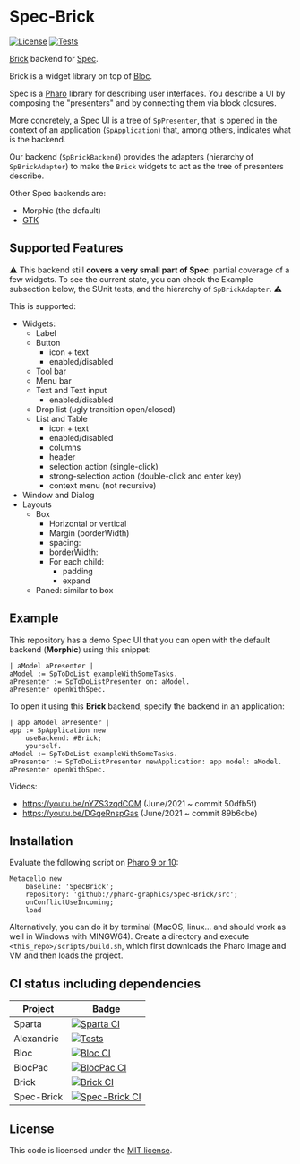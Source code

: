 # Spec-Brick

[![License](https://img.shields.io/github/license/pharo-graphics/Spec-Brick.svg)](./LICENSE)
[![Tests](https://github.com/pharo-graphics/Spec-Brick/actions/workflows/test.yml/badge.svg)](https://github.com/pharo-graphics/Spec-Brick/actions/workflows/test.yml)

[Brick](https://github.com/pharo-graphics/Brick) backend for [Spec](https://github.com/pharo-spec/Spec). 

Brick is a widget library on top of [Bloc](https://github.com/pharo-graphics/Bloc).

Spec is a [Pharo](https://pharo.org/) library for describing user interfaces. You describe a UI by composing the "presenters" and by connecting them via block closures.

More concretely, a Spec UI is a tree of `SpPresenter`, that is opened in the context of an application (`SpApplication`) that, among others, indicates what is the backend.

Our backend (`SpBrickBackend`) provides the adapters (hierarchy of `SpBrickAdapter`) to make the `Brick` widgets to act as the tree of presenters describe.

Other Spec backends are:
- Morphic (the default)
- [GTK](https://github.com/pharo-spec/Spec-Gtk)


## Supported Features

:warning: 
This backend still **covers a very small part of Spec**: partial coverage of a few widgets. To see the current state, you can check the Example subsection below, the SUnit tests, and the hierarchy of `SpBrickAdapter`.
:warning:

This is supported:

- Widgets:
  - Label
  - Button
    - icon + text
    - enabled/disabled
  - Tool bar
  - Menu bar
  - Text and Text input
    - enabled/disabled
  - Drop list (ugly transition open/closed)
  - List and Table
    - icon + text
    - enabled/disabled
    - columns
    - header
    - selection action (single-click)
    - strong-selection action (double-click and enter key)
    - context menu (not recursive)
- Window and Dialog
- Layouts
  - Box
    - Horizontal or vertical
    - Margin (borderWidth)
    - spacing:
    - borderWidth:
    - For each child:
      - padding
      - expand
  - Paned: similar to box


## Example

This repository has a demo Spec UI that you can open with the default backend (**Morphic**) using this snippet:

```smalltalk
| aModel aPresenter |
aModel := SpToDoList exampleWithSomeTasks.
aPresenter := SpToDoListPresenter on: aModel.
aPresenter openWithSpec.
```

To open it using this **Brick** backend, specify the backend in an application:

```smalltalk
| app aModel aPresenter |
app := SpApplication new 
	useBackend: #Brick;
	yourself.
aModel := SpToDoList exampleWithSomeTasks.
aPresenter := SpToDoListPresenter newApplication: app model: aModel.
aPresenter openWithSpec.
```

Videos:
- https://youtu.be/nYZS3zqdCQM (June/2021 ~ commit 50dfb5f)
- https://youtu.be/DGqeRnspGas (June/2021 ~ commit 89b6cbe)


## Installation

Evaluate the following script on [Pharo 9 or 10](https://pharo.org/download):

```smalltalk
Metacello new
	baseline: 'SpecBrick';
	repository: 'github://pharo-graphics/Spec-Brick/src';
	onConflictUseIncoming;
	load
```

Alternatively, you can do it by terminal (MacOS, linux... and should work as well in Windows with MINGW64). 
Create a directory and execute `<this_repo>/scripts/build.sh`, which first downloads the Pharo image and VM and then loads the project.


## CI status including dependencies

| Project | Badge |
| ------- | ----- |
| Sparta | [![Sparta CI](https://github.com/pharo-graphics/sparta/actions/workflows/test.yml/badge.svg)](https://github.com/pharo-graphics/sparta/actions/workflows/test.yml) |
| Alexandrie | [![Tests](https://github.com/pharo-graphics/Alexandrie/actions/workflows/test.yml/badge.svg)](https://github.com/pharo-graphics/Alexandrie/actions/workflows/test.yml) |
| Bloc | [![Bloc CI](https://github.com/pharo-graphics/Bloc/actions/workflows/test.yml/badge.svg)](https://github.com/pharo-graphics/Bloc/actions/workflows/test.yml) |
| BlocPac | [![BlocPac CI](https://github.com/pharo-graphics/bloc-pac/actions/workflows/test.yml/badge.svg)](https://github.com/pharo-graphics/bloc-pac/actions/workflows/test.yml) |
| Brick | [![Brick CI](https://github.com/pharo-graphics/Brick/actions/workflows/test.yml/badge.svg)](https://github.com/pharo-graphics/Brick/actions/workflows/test.yml) |
| Spec-Brick | [![Spec-Brick CI](https://github.com/pharo-graphics/Spec-Brick/actions/workflows/test.yml/badge.svg)](https://github.com/pharo-graphics/Spec-Brick/actions/workflows/test.yml) |


## License

This code is licensed under the [MIT license](./LICENSE).
